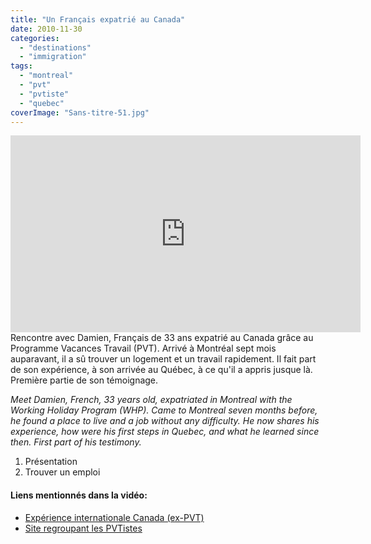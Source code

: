 ```yaml
---
title: "Un Français expatrié au Canada"
date: 2010-11-30
categories: 
  - "destinations"
  - "immigration"
tags: 
  - "montreal"
  - "pvt"
  - "pvtiste"
  - "quebec"
coverImage: "Sans-titre-51.jpg"
---
```

<center>
<iframe src="https://www.youtube.com/embed/7ymKAXFLcME" width="560" height="315" frameborder="0" allowfullscreen="allowfullscreen"></iframe>
</center>
Rencontre avec Damien, Français de 33 ans expatrié au Canada grâce au Programme Vacances Travail (PVT). Arrivé à Montréal sept mois auparavant, il a sû trouver un logement et un travail rapidement. Il fait part de son expérience, à son arrivée au Québec, à ce qu'il a appris jusque là. Première partie de son témoignage.

_Meet Damien, French, 33 years old, expatriated in Montreal with the Working Holiday Program (WHP). Came to Montreal seven months before, he found a place to live and a job without any difficulty. He now shares his experience, how were his first steps in Quebec, and what he learned since then. First part of his testimony._

1. Présentation
2. Trouver un emploi

#### Liens mentionnés dans la vidéo:

- [Expérience internationale Canada (ex-PVT)](http://www.cic.gc.ca/francais/travailler/eic/index.asp "Expérience internationale Canada")
- [Site regroupant les PVTistes](http://www.pvtistes.net)
